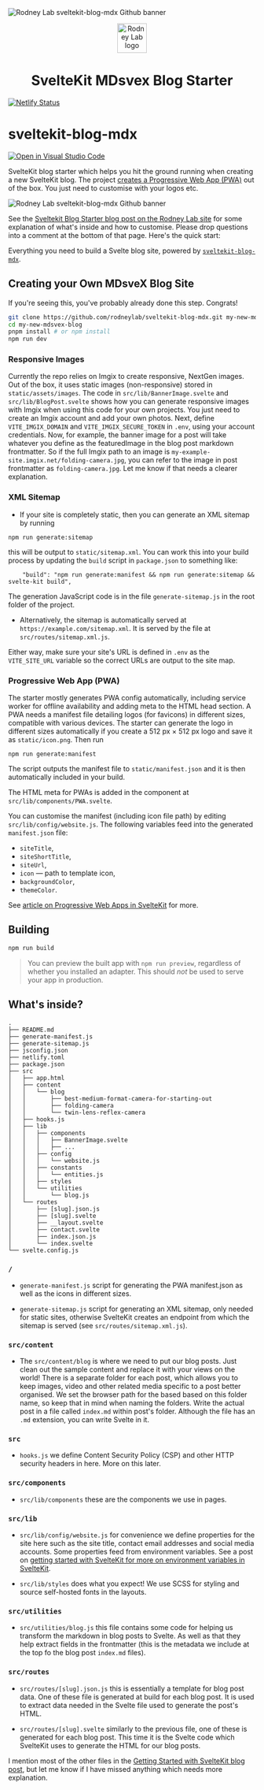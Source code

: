 <img src="./images/rodneylab-github-sveltekit-blog-mdx.png" alt="Rodney Lab sveltekit-blog-mdx Github banner">

<p align="center">
  <a aria-label="Open Rodney Lab site" href="https://rodneylab.com" rel="nofollow noopener noreferrer">
    <img alt="Rodney Lab logo" src="https://rodneylab.com/assets/icon.png" width="60" />
  </a>
</p>
<h1 align="center">
  SvelteKit MDsvex Blog Starter
</h1>

[![Netlify Status](https://api.netlify.com/api/v1/badges/8d9d4d4d-6fdf-439c-944f-7a73791b676d/deploy-status)](https://app.netlify.com/sites/zealous-jackson-f2037b/deploys)

# sveltekit-blog-mdx

[![Open in Visual Studio Code](https://open.vscode.dev/badges/open-in-vscode.svg)](https://open.vscode.dev/rodneylab/sveltekit-blog-mdx)

SvelteKit blog starter which helps you hit the ground running when creating a new SvelteKit blog. The project <a aria-label="Read about how to customise the P W A functionality" href="https://rodneylab.com/sveltekit-pwa/">creates a Progressive Web App (PWA)</a> out of the box. You just need to customise with your logos etc.

<img src="./images/rodneylab-github-sveltekit-blog-mdx-lighthouse.png" alt="Rodney Lab sveltekit-blog-mdx Github banner">

See the [Sveltekit Blog Starter blog post on the Rodney Lab site](https://rodneylab.com/sveltekit-blog-starter/) for some explanation of what's inside and how to customise. Please drop questions into a comment at the bottom of that page. Here's the quick start:

Everything you need to build a Svelte blog site, powered by [`sveltekit-blog-mdx`](https://github.com/rodneylab/sveltekit-blog-mdx.git).

## Creating your Own MDsveX Blog Site

If you're seeing this, you've probably already done this step. Congrats!

```bash
git clone https://github.com/rodneylab/sveltekit-blog-mdx.git my-new-mdsvex-blog
cd my-new-mdsvex-blog
pnpm install # or npm install
npm run dev
```

### Responsive Images

Currently the repo relies on Imgix to create responsive, NextGen images. Out of the box, it uses static images (non-responsive) stored in `static/assets/images`. The code in `src/lib/BannerImage.svelte` and `src/lib/BlogPost.svelte` shows how you can generate responsive images with Imgix when using this code for your own projects. You just need to create an Imgix account and add your own photos. Next, define `VITE_IMGIX_DOMAIN` and `VITE_IMGIX_SECURE_TOKEN` in `.env`, using your account credentials. Now, for example, the banner image for a post will take whatever you define as the featuredImage in the blog post markdown frontmatter. So if the full Imgix path to an image is `my-example-site.imgix.net/folding-camera.jpg`, you can refer to the image in post frontmatter as `folding-camera.jpg`. Let me know if that needs a clearer explanation.

### XML Sitemap

- If your site is completely static, then you can generate an XML sitemap by running

```shell
npm run generate:sitemap
```

this will be output to `static/sitemap.xml`.  You can work this into your build process by updating the `build` script in `package.json` to something like:

```shell
    "build": "npm run generate:manifest && npm run generate:sitemap && svelte-kit build",
```

The generation JavaScript code is in the file `generate-sitemap.js` in the root folder of the project.

- Alternatively, the sitemap is automatically served at `https://example.com/sitemap.xml`.  It is served by the file at `src/routes/sitemap.xml.js`.


Either way, make sure your site's URL is defined in `.env` as the `VITE_SITE_URL` variable so the correct URLs are output to the site map.

### Progressive Web App (PWA)

The starter mostly generates PWA config automatically, including service worker for offline availability and adding meta to the HTML head section.  A PWA needs a manifest file detailing logos (for favicons) in different sizes, compatible with various devices.  The starter can generate the logo in different sizes automatically if you create a 512&nbsp;px&nbsp;&times;&nbsp;512&nbsp;px logo and save it as `static/icon.png`.  Then run

```shell
npm run generate:manifest
```

The script outputs the manifest file to `static/manifest.json` and it is then automatically included in your build.

The HTML meta for PWAs is added in the component at `src/lib/components/PWA.svelte`.

You can customise the manifest (including icon file path) by editing `src/lib/config/website.js`. The following variables feed into the generated `manifest.json` file:

- `siteTitle`,
- `siteShortTitle`,
- `siteUrl`,
- `icon` &mdash; path to template icon,
- `backgroundColor`,
- `themeColor`.

See <a aria-label="Lean more about Progressive Web Apps in Svelte Kit" href="https://rodneylab.com/sveltekit-pwa/">article on Progressive Web Apps in SvelteKit</a> for more.

## Building

```bash
npm run build
```

> You can preview the built app with `npm run preview`, regardless of whether you installed an adapter. This should _not_ be used to serve your app in production.

## What's inside?

```
.
├── README.md
├── generate-manifest.js
├── generate-sitemap.js
├── jsconfig.json
├── netlify.toml
├── package.json
├── src
│   ├── app.html
│   ├── content
│   │   └── blog
│   │       ├── best-medium-format-camera-for-starting-out
│   │       ├── folding-camera
│   │       └── twin-lens-reflex-camera
│   ├── hooks.js
│   ├── lib
│   │   ├── components
│   │   │   ├── BannerImage.svelte
│   │   │   ├── ...
│   │   ├── config
│   │   │   └── website.js
│   │   ├── constants
│   │   │   └── entities.js
│   │   ├── styles
│   │   └── utilities
│   │       └── blog.js
│   └── routes
│       ├── [slug].json.js
│       ├── [slug].svelte
│       ├── __layout.svelte
│       ├── contact.svelte
│       ├── index.json.js
│       └── index.svelte
└── svelte.config.js
```

### `/`

- `generate-manifest.js` script for generating the PWA manifest.json as well as the icons in different sizes.

- `generate-sitemap.js` script for generating an XML sitemap, only needed for static sites, otherwise SvelteKit creates an endpoint from which the sitemap is served (see `src/routes/sitemap.xml.js`).

### `src/content`

- The `src/content/blog` is where we need to put our blog posts. Just clean out the sample content and replace it with your views on the world! There is a separate folder for each post, which allows you to keep images, video and other related media specific to a post better organised. We set the browser path for the based based on this folder name, so keep that in mind when naming the folders. Write the actual post in a file called `index.md` within post's folder. Although the file has an `.md` extension, you can write Svelte in it.

### `src`

- `hooks.js` we define Content Security Policy (CSP) and other HTTP security headers in here. More on this later.

### `src/components`

- `src/lib/components` these are the components we use in pages.

### `src/lib`

- `src/lib/config/website.js` for convenience we define properties for the site here such as the site title, contact email addresses and social media accounts. Some properties feed from environment variables. See a post on <a aria-label="Read recent Rodney Lab post on Getting Started with Svelte Kit" href="https://rodneylab.com/getting-started-with-sveltekit/#sveltekitEnvironmentVariables">getting started with SvelteKit for more on environment variables in SvelteKit</a>.

- `src/lib/styles` does what you expect! We use SCSS for styling and source self-hosted fonts in the layouts.

### `src/utilities`

- `src/utilities/blog.js` this file contains some code for helping us transform the markdown in blog posts to Svelte. As well as that they help extract fields in the frontmatter (this is the metadata we include at the top fo the blog post `index.md` files).

### `src/routes`

- `src/routes/[slug].json.js` this is essentially a template for blog post data. One of these file is generated at build for each blog post. It is used to extract data needed in the Svelte file used to generate the post's HTML.

- `src/routes/[slug].svelte` similarly to the previous file, one of these is generated for each blog post. This time it is the Svelte code which SvelteKit uses to generate the HTML for our blog posts.

I mention most of the other files in the <a aria-label="Read recent Rodney Lab post on Getting Started with Svelte Kit" href="https://rodneylab.com/getting-started-with-sveltekit/">Getting Started with SvelteKit blog post</a>, but let me know if I have missed anything which needs more explanation.
